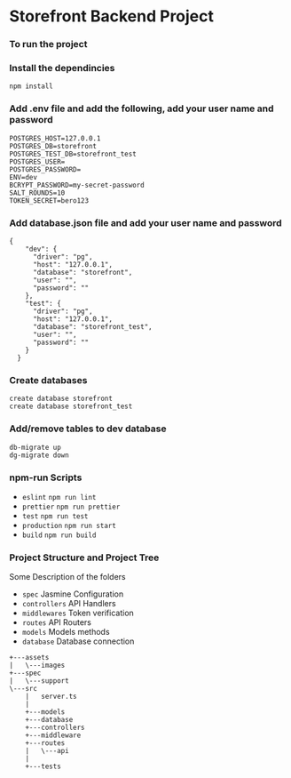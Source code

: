 # Storefront Backend Project
### To run the project

### Install the dependincies
```
npm install
```

### Add .env file and add the following, add your user name and password
```
POSTGRES_HOST=127.0.0.1
POSTGRES_DB=storefront
POSTGRES_TEST_DB=storefront_test
POSTGRES_USER=
POSTGRES_PASSWORD=
ENV=dev
BCRYPT_PASSWORD=my-secret-password
SALT_ROUNDS=10
TOKEN_SECRET=bero123
```

### Add database.json file and add your user name and password
```
{
    "dev": {
      "driver": "pg",
      "host": "127.0.0.1",
      "database": "storefront",
      "user": "",
      "password": ""
    },
    "test": {
      "driver": "pg",
      "host": "127.0.0.1",
      "database": "storefront_test",
      "user": "",
      "password": ""
    }
  }
```

### Create databases
```
create database storefront 
create database storefront_test
```

### Add/remove tables to dev database
```
db-migrate up
dg-migrate down
```

### npm-run Scripts

- `eslint` `npm run lint`
- `prettier` `npm run prettier`
- `test` `npm run test`
- `production` `npm run start`
- `build` `npm run build`

### Project Structure and Project Tree

Some Description of the folders
- `spec` Jasmine Configuration
- `controllers` API Handlers
- `middlewares` Token verification
- `routes` API Routers
- `models` Models methods
- `database` Database connection

```
+---assets
|   \---images
+---spec
|   \---support    
\---src
    |   server.ts
    |
    +---models
    +---database
    +---controllers    
    +---middleware
    +---routes
    |   \---api
    |           
    +---tests                
  ```
  
